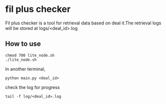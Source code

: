 # fil plus checker
Fil plus checker is a tool for retrieval data based on deal it.The retrieval logs will be stored at logs/<deal_id>.log

## How to use

```commandline
chmod 700 lite_node.sh
./lite_node.sh
```

In another terminal,
```shell
python main.py <deal_id>
```

check the log for progress

```shell
tail -f log/<deal_id>.log
```
